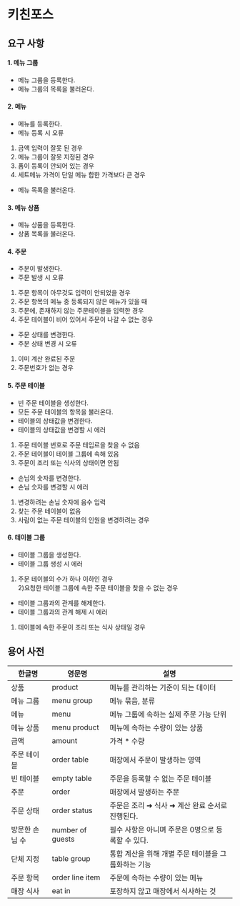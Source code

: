 # 키친포스

## 요구 사항

#### 1. 메뉴 그룹
 - 메뉴 그룹을 등록한다.
 - 메뉴 그룹의 목록을 불러온다.

#### 2. 메뉴
 - 메뉴를 등록한다.
 - 메뉴 등록 시 오류<br>
  1) 금액 입력이 잘못 된 경우<br>
  2) 메뉴 그룹이 잘못 지정된 경우<br>
  3) 품이 등록이 안되어 있는 경우<br>
  4) 세트메뉴 가격이 단일 메뉴 합한 가격보다 큰 경우<br>
 - 메뉴 목록을 불러온다.

#### 3. 메뉴 상품
 - 메뉴 상품을 등록한다.
 - 상품 목록을 불러온다.

#### 4. 주문
 - 주문이 발생한다.
 - 주문 발생 시 오류<br>
  1) 주문 항목이 아무것도 입력이 안되었을 경우<br>
  2) 주문 항목의 메뉴 중 등록되지 않은 메뉴가 있을 때<br>
  3) 주문에, 존재하지 않는 주문테이블을 입력한 경우<br>
  4) 주문 테이블이 비어 있어서 주문이 나갈 수 없는 경우
 - 주문 상태를 변경한다.
 - 주문 상태 변경 시 오류<br>
  1) 이미 계산 완료된 주문<br>
  2) 주문번호가 없는 경우

#### 5. 주문 테이블
 - 빈 주문 테이블을 생성한다.
 - 모든 주문 테이블의 항목을 불러온다.
 - 테이블의 상태값을 변경한다.
 - 테이블의 상태값을 변경할 시 에러<br>
  1) 주문 테이블 번호로 주문 테입르을 찾을 수 없음<br>
  2) 주문 테이블이 테이블 그룹에 속해 있음<br>
  3) 주문이 조리 또는 식사의 상태이면 안됨
 - 손님의 숫자를 변경한다.
 - 손님 숫자를 변경할 시 에러<br>
  1) 변경하려는 손님 숫자에 음수 입력<br>
  2) 찾는 주문 테이블이 없음<br>
  3) 사람이 없는 주문 테이블의 인원을 변경하려는 경우

#### 6. 테이블 그룹
 - 테이블 그룹을 생성한다.
 - 테이블 그룹 생성 시 에러<br>
  1) 주문 테이블의 수가 하나 이하인 경우<br>
  2)요청한 테이블 그룹에 속한 주문 테이블을 찾을 수 없는 경우
 - 테이블 그룹과의 관계를 해제한다.
 - 테이블 그룹과의 관계 해제 시 에러<br>
  1) 테이블에 속한 주문이 조리 또는 식사 상태일 경우

## 용어 사전

| 한글명 | 영문명 | 설명 |
| --- | --- | --- |
| 상품 | product | 메뉴를 관리하는 기준이 되는 데이터 |
| 메뉴 그룹 | menu group | 메뉴 묶음, 분류 |
| 메뉴 | menu | 메뉴 그룹에 속하는 실제 주문 가능 단위 |
| 메뉴 상품 | menu product | 메뉴에 속하는 수량이 있는 상품 |
| 금액 | amount | 가격 * 수량 |
| 주문 테이블 | order table | 매장에서 주문이 발생하는 영역 |
| 빈 테이블 | empty table | 주문을 등록할 수 없는 주문 테이블 |
| 주문 | order | 매장에서 발생하는 주문 |
| 주문 상태 | order status | 주문은 조리 ➜ 식사 ➜ 계산 완료 순서로 진행된다. |
| 방문한 손님 수 | number of guests | 필수 사항은 아니며 주문은 0명으로 등록할 수 있다. |
| 단체 지정 | table group | 통합 계산을 위해 개별 주문 테이블을 그룹화하는 기능 |
| 주문 항목 | order line item | 주문에 속하는 수량이 있는 메뉴 |
| 매장 식사 | eat in | 포장하지 않고 매장에서 식사하는 것 |
